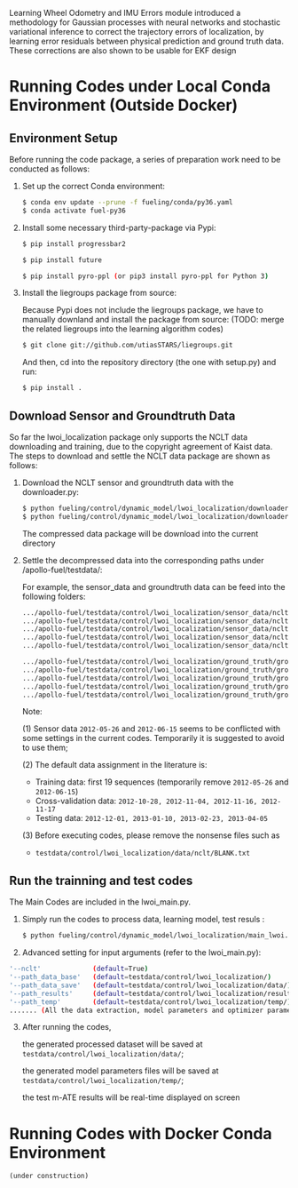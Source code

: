 Learning Wheel Odometry and IMU Errors module introduced a methodology for Gaussian processes with neural networks and stochastic variational inference to correct the trajectory errors of localization, by learning error residuals between physical prediction and ground truth data. These corrections are also shown to be usable for EKF design

<!-- # Table of Contents 1\. [Frontend](#frontend) 2\. [Data](#data) - [Upload Tool](#upload) - [Download Tool](#download) 3\. [Visulization](#visulization) -->

 # Running Codes under Local Conda Environment (Outside Docker)

## Environment Setup

Before running the code package, a series of preparation work need to be conducted as follows:

1. Set up the correct Conda environment:

      ```bash
      $ conda env update --prune -f fueling/conda/py36.yaml
      $ conda activate fuel-py36
      ```

2. Install some necessary third-party-package via Pypi:

      ```bash
      $ pip install progressbar2

      $ pip install future

      $ pip install pyro-ppl (or pip3 install pyro-ppl for Python 3)
      ```

3. Install the liegroups package from source:

      Because Pypi does not include the liegroups package, we have to manually downland and install the package from source: (TODO: merge the related liegroups into the learning algorithm codes)

      ```bash
      $ git clone git://github.com/utiasSTARS/liegroups.git
      ```
      And then, cd into the repository directory (the one with setup.py) and run:
      ```bash
      $ pip install .
      ```

## Download Sensor and Groundtruth Data

So far the lwoi_localization package only supports the NCLT data downloading and training, due to the copyright agreement of Kaist data. The steps to download and settle the NCLT data package are shown as follows:

1. Download the NCLT sensor and groundtruth data with the downloader.py:

      ```bash
      $ python fueling/control/dynamic_model/lwoi_localization/downloader.py --sen
      $ python fueling/control/dynamic_model/lwoi_localization/downloader.py --gt
      ```
      The compressed data package will be download into the current directory

2. Settle the decompressed data into the corresponding paths under /apollo-fuel/testdata/:

   For example, the sensor_data and groundtruth data can be feed into the following folders:  

   ```bash
   .../apollo-fuel/testdata/control/lwoi_localization/sensor_data/nclt/training/2012-01-08/(data)
   .../apollo-fuel/testdata/control/lwoi_localization/sensor_data/nclt/training/2012-01-15/(data)
   .../apollo-fuel/testdata/control/lwoi_localization/sensor_data/nclt/training/2012-01-22/(data)
   .../apollo-fuel/testdata/control/lwoi_localization/sensor_data/nclt/cross_validation/2012-10-28/(data)
   .../apollo-fuel/testdata/control/lwoi_localization/sensor_data/nclt/test/2012-12-01/(data)

   .../apollo-fuel/testdata/control/lwoi_localization/ground_truth/groundtruth_2012-01-08.csv
   .../apollo-fuel/testdata/control/lwoi_localization/ground_truth/groundtruth_2012-01-15.csv
   .../apollo-fuel/testdata/control/lwoi_localization/ground_truth/groundtruth_2012-01-22.csv
   .../apollo-fuel/testdata/control/lwoi_localization/ground_truth/groundtruth_2012-10-28.csv
   .../apollo-fuel/testdata/control/lwoi_localization/ground_truth/groundtruth_2012-12-01.csv
   ```

   Note:

   (1) Sensor data `2012-05-26` and `2012-06-15` seems to be conflicted with some settings in the current codes. Temporarily it is suggested to avoid to use them;

   (2) The default data assignment in the literature is:
      - Training data: first 19 sequences (temporarily remove `2012-05-26` and `2012-06-15`)
      - Cross-validation data: `2012-10-28, 2012-11-04, 2012-11-16, 2012-11-17`
      - Testing data: `2012-12-01, 2013-01-10, 2013-02-23, 2013-04-05`

   (3) Before executing codes, please remove the nonsense files such as
      - `testdata/control/lwoi_localization/data/nclt/BLANK.txt`


## Run the trainning and test codes

The Main Codes are included in the lwoi_main.py.

1. Simply run the codes to process data, learning model, test resuls :

      ```bash
      $ python fueling/control/dynamic_model/lwoi_localization/main_lwoi.py
      ```

2. Advanced setting for input arguments (refer to the lwoi_main.py):

  ```bash
  '--nclt'             (default=True)
  '--path_data_base'   (default=testdata/control/lwoi_localization/)
  '--path_data_save'   (default=testdata/control/lwoi_localization/data/)
  '--path_results'     (default=testdata/control/lwoi_localization/results/)
  '--path_temp'        (default=testdata/control/lwoi_localization/temp/)
  ....... (All the data extraction, model parameters and optimizer parameters settings)
  ```

3. After running the codes,

   the generated processed dataset will be saved at `testdata/control/lwoi_localization/data/`;

   the generated model parameters files will be saved at `testdata/control/lwoi_localization/temp/`;

   the test m-ATE results will be real-time displayed on screen


 # Running Codes with Docker Conda Environment

    (under construction)
